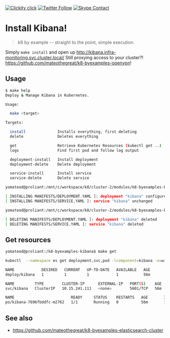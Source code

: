<!--
#                                 __                 __
#    __  ______  ____ ___  ____ _/ /____  ____  ____/ /
#   / / / / __ \/ __ `__ \/ __ `/ __/ _ \/ __ \/ __  /
#  / /_/ / /_/ / / / / / / /_/ / /_/  __/ /_/ / /_/ /
#  \__, /\____/_/ /_/ /_/\__,_/\__/\___/\____/\__,_/
# /____                     matthewdavis.io, holla!
#
#-->

[![Clickity click](https://img.shields.io/badge/k8s%20by%20example%20yo-limit%20time-ff69b4.svg?style=flat-square)](https://k8.matthewdavis.io)
[![Twitter Follow](https://img.shields.io/twitter/follow/yomateod.svg?label=Follow&style=flat-square)](https://twitter.com/yomateod) [![Skype Contact](https://img.shields.io/badge/skype%20id-appsoa-blue.svg?style=flat-square)](skype:appsoa?chat)

# Install Kibana!

> k8 by example -- straight to the point, simple execution.

Simply `make install` and open up http://kibana.infra-monitoring.svc.cluster.local/
Still proxying access to your cluster?! https://github.com/mateothegreat/k8-byexamples-openvpn!

## Usage

```sh
$ make help
Deploy & Manage Kibana in Kubernetes.

Usage:

  make <target>

Targets:

  install              Installs everything, first deleting
  delete               Deletes everything

  get                  Retrieve Kubernetes Resources (kubectl get ..)
  logs                 Find first pod and follow log output

  deployment-install   Install deployment
  deployment-delete    Delete deployment

  service-install      Install service
  service-delete       Delete service

yomateod@proliant:/mnt/c/workspace/k8/cluster-2/modules/k8-byexamples-kibana$ make install

[ INSTALLING MANIFESTS/DEPLOYMENT.YAML ]: deployment "kibana" configured
[ INSTALLING MANIFESTS/SERVICE.YAML ]: service "kibana" unchanged

yomateod@proliant:/mnt/c/workspace/k8/cluster-2/modules/k8-byexamples-kibana$ make delete

[ DELETING MANIFESTS/DEPLOYMENT.YAML ]: deployment "kibana" deleted
[ DELETING MANIFESTS/SERVICE.YAML ]: service "kibana" deleted

```

## Get resources

```sh
yomateod@proliant:/k8-byexamples-kibana$ make get

kubectl  --namespace es get deployment,svc,pod -lcomponent=kibana -o=wide

NAME            DESIRED   CURRENT   UP-TO-DATE   AVAILABLE   AGE       CONTAINERS   IMAGES                                      SELECTOR
deploy/kibana   1         1         1            1           56m       kibana       docker.elastic.co/kibana/kibana-oss:6.1.3   component=kibana

NAME         TYPE        CLUSTER-IP      EXTERNAL-IP   PORT(S)    AGE       SELECTOR
svc/kibana   ClusterIP   10.15.241.111   <none>        5601/TCP   56m       component=kibana

NAME                         READY     STATUS    RESTARTS   AGE       IP           NODE
po/kibana-7696fbddfc-m2762   1/1       Running   0          56m       10.12.1.29   gke-cluster-2-default-pool-25ca6a7e-w6pv
```

## See also

* https://github.com/mateothegreat/k8-byexamples-elasticsearch-cluster
